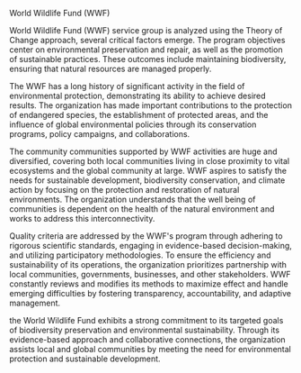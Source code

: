 World Wildlife Fund (WWF)


World Wildlife Fund (WWF) service group is analyzed using the Theory of Change approach,
several critical factors emerge. The program objectives center on environmental preservation and repair, 
as well as the promotion of sustainable practices. These outcomes include maintaining biodiversity, ensuring that natural resources are managed properly.

The WWF has a long history of significant activity in the field of environmental protection, 
demonstrating its ability to achieve desired results. The organization has made important contributions to the protection of endangered species, 
the establishment of protected areas, and the influence of global environmental policies through its conservation programs, policy campaigns, and collaborations.

The community communities supported by WWF activities are huge and diversified, 
covering both local communities living in close proximity to vital ecosystems and the global community at large. 
WWF aspires to satisfy the needs for sustainable development, biodiversity conservation, and climate action by focusing on the protection and restoration of natural environments. 
The organization understands that the well being of communities is dependent on the health of the natural environment and works to address this interconnectivity.

Quality criteria are addressed by the WWF's program through adhering to rigorous scientific standards, 
engaging in evidence-based decision-making, and utilizing participatory methodologies. To ensure the efficiency and sustainability of its operations, 
the organization prioritizes partnership with local communities, governments, businesses, and other stakeholders.
WWF constantly reviews and modifies its methods to maximize effect and handle emerging difficulties by fostering transparency, accountability, and adaptive management.

the World Wildlife Fund exhibits a strong commitment to its targeted goals of biodiversity preservation and environmental sustainability. 
Through its evidence-based approach and collaborative connections, the organization assists local and global communities by meeting the need for environmental protection and sustainable development.
